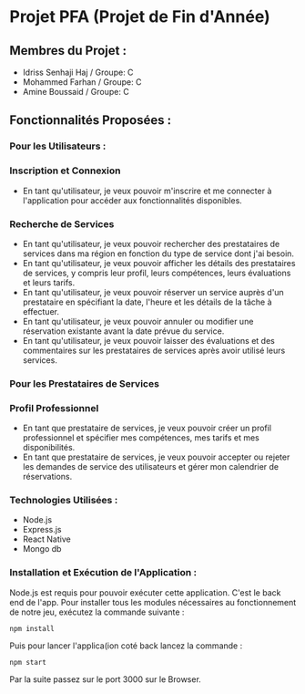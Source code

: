 # Projet PFA (Projet de Fin d'Année)

## Membres du Projet :
* Idriss Senhaji Haj / Groupe: C
* Mohammed Farhan / Groupe: C
* Amine Boussaid / Groupe: C
  
## Fonctionnalités Proposées :
### Pour les Utilisateurs :
### Inscription et Connexion 

* En tant qu'utilisateur, je veux pouvoir m'inscrire et me connecter à l'application pour accéder aux fonctionnalités disponibles.
### Recherche de Services 

* En tant qu'utilisateur, je veux pouvoir rechercher des prestataires de services dans ma région en fonction du type de service dont j'ai besoin.
* En tant qu'utilisateur, je veux pouvoir afficher les détails des prestataires de services, y compris leur profil, leurs compétences, leurs évaluations et leurs tarifs.
* En tant qu'utilisateur, je veux pouvoir réserver un service auprès d'un prestataire en spécifiant la date, l'heure et les détails de la tâche à effectuer.
* En tant qu'utilisateur, je veux pouvoir annuler ou modifier une réservation existante avant la date prévue du service.
* En tant qu'utilisateur, je veux pouvoir laisser des évaluations et des commentaires sur les prestataires de services après avoir utilisé leurs services.
### Pour les Prestataires de Services 
### Profil Professionnel 
* En tant que prestataire de services, je veux pouvoir créer un profil professionnel et spécifier mes compétences, mes tarifs et mes disponibilités.
* En tant que prestataire de services, je veux pouvoir accepter ou rejeter les demandes de service des utilisateurs et gérer mon calendrier de réservations.
### Technologies Utilisées :
* Node.js
* Express.js
* React Native
* Mongo db
### Installation et Exécution de l'Application :
Node.js est requis pour pouvoir exécuter cette application. C'est le back end de l'app. Pour installer tous les modules nécessaires au fonctionnement de notre jeu, exécutez la commande suivante :
```
npm install
```
Puis pour lancer l'applica(ion coté back lancez la commande :
```
npm start
```
Par la suite passez sur le port 3000 sur le Browser.


